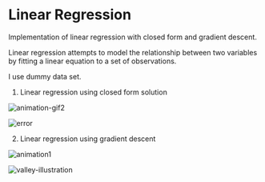 # Linear Regression
Implementation of linear regression with closed form and gradient descent.

Linear regression attempts to model the relationship between two variables by fitting a linear equation to a set of observations.

I use dummy data set.

1. Linear regression using closed form solution

![animation-gif2](https://user-images.githubusercontent.com/24508376/219868005-c7fe3d32-1be4-4f7e-b4eb-ae7f5fcbf099.gif)

![error](https://user-images.githubusercontent.com/24508376/219868010-637c604d-d84a-4ff8-abf5-8806959549f7.jpg)

2. Linear regression using gradient descent

![animation1](https://user-images.githubusercontent.com/24508376/219867965-b1e4fe38-2419-4f6e-8225-73c9914528cb.gif)


![valley-illustration](https://user-images.githubusercontent.com/24508376/219867980-f9c60cbf-1d88-49d2-96a3-d8b752c66497.jpg)
